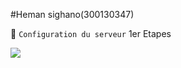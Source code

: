 #Heman sighano(300130347)

:pushpin: `Configuration du serveur` 1er Etapes

<img src=images/documentation.jpg width='' height='' > </img>

